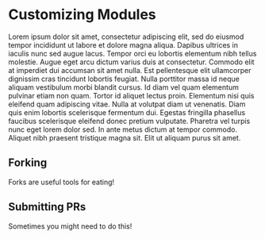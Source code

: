# Customizing Modules

Lorem ipsum dolor sit amet, consectetur adipiscing elit, sed do eiusmod tempor incididunt ut labore et dolore magna aliqua. Dapibus ultrices in iaculis nunc sed augue lacus. Tempor orci eu lobortis elementum nibh tellus molestie. Augue eget arcu dictum varius duis at consectetur. Commodo elit at imperdiet dui accumsan sit amet nulla. Est pellentesque elit ullamcorper dignissim cras tincidunt lobortis feugiat. Nulla porttitor massa id neque aliquam vestibulum morbi blandit cursus. Id diam vel quam elementum pulvinar etiam non quam. Tortor id aliquet lectus proin. Elementum nisi quis eleifend quam adipiscing vitae. Nulla at volutpat diam ut venenatis. Diam quis enim lobortis scelerisque fermentum dui. Egestas fringilla phasellus faucibus scelerisque eleifend donec pretium vulputate. Pharetra vel turpis nunc eget lorem dolor sed. In ante metus dictum at tempor commodo. Aliquet nibh praesent tristique magna sit. Elit ut aliquam purus sit amet.

## Forking

Forks are useful tools for eating!

## Submitting PRs

Sometimes you might need to do this!
